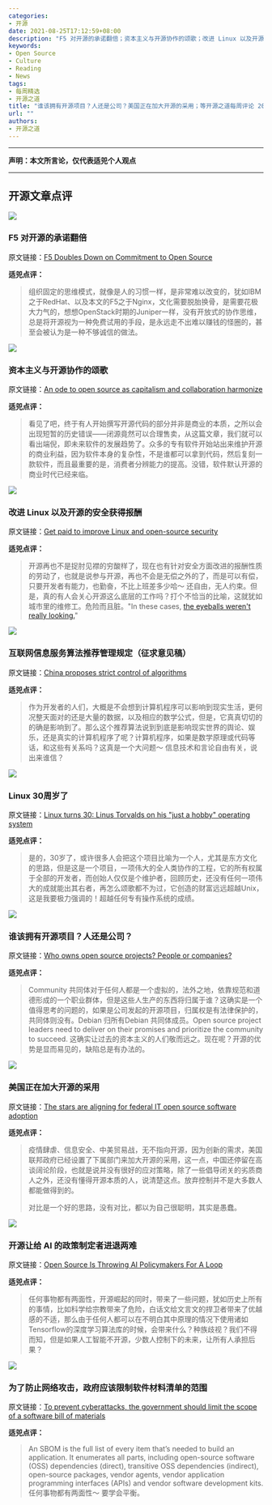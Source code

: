 ```yaml
---
categories:
- 开源
date: 2021-08-25T17:12:59+08:00
description: "F5 对开源的承诺翻倍；资本主义与开源协作的颂歌；改进 Linux 以及开源的安全获得报酬；互联网信息服务算法推荐管理规定（征求意见稿）；Linux 30周岁了；谁该拥有开源项目？人还是公司？美国正在加大开源的采用；开源让给 AI 的政策制定者进退两难；为了防止网络攻击，政府应该限制软件材料清单的范围"
keywords:
- Open Source
- Culture
- Reading
- News
tags:
- 每周精选
- 开源之道
title: "谁该拥有开源项目？人还是公司？美国正在加大开源的采用；等开源之道每周评论 2021 08 29"
url: ""
authors:
- 开源之道
---
```

---
**声明：本文所言论，仅代表适兕个人观点**

---

## 开源文章点评

![](https://s.yimg.com/ny/api/res/1.2/.319JEbmTWBAXWHipDT31w--/YXBwaWQ9aGlnaGxhbmRlcjt3PTM2MDtoPTM2MA--/https://s.yimg.com/uu/api/res/1.2/E6GvjnVU68C5vPczAAu.9Q--~B/aD0xODk7dz0xODk7YXBwaWQ9eXRhY2h5b24-/https://media.zenfs.com/en/business-wire.com/2ee352f0bfc2bc94920a38b2a9936b19)

### F5 对开源的承诺翻倍

原文链接：[F5 Doubles Down on Commitment to Open Source](https://finance.yahoo.com/news/f5-doubles-down-commitment-open-110000430.html)

**适兕点评：**

>组织固定的思维模式，就像是人的习惯一样，是非常难以改变的，犹如IBM之于RedHat、以及本文的F5之于Nginx，文化需要脱胎换骨，是需要花极大力气的，想想OpenStack时期的Juniper一样，没有开放式的协作思维，总是将开源视为一种免费试用的手段，是永远走不出难以赚钱的怪圈的，甚至会被认为是一种不够诚信的做法。

![](https://d15shllkswkct0.cloudfront.net/wp-content/blogs.dir/1/files/2021/08/red-door-open-source-code-shutterstock_389659240.jpg)

### 资本主义与开源协作的颂歌

原文链接：[An ode to open source as capitalism and collaboration harmonize](https://siliconangle.com/2021/08/19/ode-open-source-capitalism-collaboration-harmonize-thecube/)

**适兕点评：**

>看见了吧，终于有人开始撰写开源代码的部分并非是商业的本质，之所以会出现短暂的历史错误——闭源竟然可以合理售卖，从这篇文章，我们就可以看出端倪，即未来软件的发展趋势了。众多的专有软件开始站出来维护开源的商业利益，因为软件本身的复杂性，不是谁都可以拿到代码，然后复刻一款软件，而且最重要的是，消费者分辨能力的提高。没错，软件默认开源的商业时代已经来临。

![](https://www.zdnet.com/a/hub/i/r/2021/08/23/def9879d-80cb-4f10-90bb-de13495baf2f/resize/1200xauto/45df8db2cce2b07c10b57624dcfadee2/shutterstock-1369879709.jpg)

### 改进 Linux 以及开源的安全获得报酬

原文链接：[Get paid to improve Linux and open-source security](https://www.zdnet.com/article/get-paid-to-improve-linux-and-open-source-security/)

**适兕点评：**

>开源再也不是捉肘见襟的穷酸样了，现在也有针对安全方面改进的报酬性质的劳动了，也就是说参与开源，再也不会是无偿之外的了，而是可以有偿，只要开发者有能力，也勤奋，不比上班差多少哈～ 还自由，无人约束。但是，真的有人会关心开源这么底层的工作吗？打个不恰当的比喻，这就犹如城市里的维修工。危险而且脏。"In these cases, [the eyeballs weren't really looking.](https://www.esecurityplanet.com/applications/why-all-linux-security-bugs-arent-shallow/)" 

![](https://techcrunch.com/wp-content/uploads/2021/05/GettyImages-1148122627.jpg?w=1390&crop=1)

### 互联网信息服务算法推荐管理规定（征求意见稿）

原文链接：[China proposes strict control of algorithms](https://techcrunch.com/2021/08/27/china-proposes-strict-control-of-algorithms/)

**适兕点评：**

>作为开发者的人们，大概是不会想到计算机程序可以影响到现实生活，更何况整天面对的还是大量的数据，以及相应的数学公式，但是，它真真切切的的确是影响到了。那么这个推荐算法说到到底是影响现实世界的舆论、娱乐，还是真实的计算机程序了呢？计算机程序，如果是数学原理或代码等话，和这些有关系吗？这真是一个大问题～ 信息技术和言论自由有关，说出来谁信？

![](https://www.zdnet.com/a/hub/i/2015/06/26/b87bfa40-7a14-4831-8f4f-c2a4df557a6e/linus-torvalds.jpg)

### Linux 30周岁了

原文链接：[Linux turns 30: Linus Torvalds on his "just a hobby" operating system](https://www.zdnet.com/article/linus-torvalds-on-linuxs-30th-birthday/)

**适兕点评：**

>是的，30岁了，或许很多人会把这个项目比喻为一个人，尤其是东方文化的思路，但是这是一个项目，一项伟大的全人类协作的工程，它的所有权属于全部的开发者，而创始人仅仅是个维护者，回顾历史，还没有任何一项伟大的成就能出其右者，再怎么颂歌都不为过，它创造的财富远远超越Unix，这是我要极力强调的！超越任何专有操作系统的成绩。

![](https://venturebeat.com/wp-content/uploads/2021/06/cytonn-photography-n95VMLxqM2I-unsplash.jpg?resize=1200%2C600&strip=all)

### 谁该拥有开源项目？人还是公司？

原文链接：[Who owns open source projects? People or companies?](https://venturebeat.com/2021/08/27/who-owns-open-source-projects-people-or-companies/)

**适兕点评：**

>Community 共同体对于任何人都是一个虚拟的，法外之地，依靠规范和道德形成的一个职业群体，但是这些人生产的东西将归属于谁？这确实是一个值得思考的问题的，如果是公司发起的开源项目，归属权是有法律保护的，共同体则没有。Debian 归所有Debian 共同体成员。Open source project leaders need to deliver on their promises and prioritize the community to succeed. 这确实让过去的资本主义的人们敬而远之。现在呢？开源的优势是显而易见的，缺陷总是有办法的。

![](https://techcrunch.com/wp-content/uploads/2021/08/GettyImages-1022317002.jpg?w=1390&crop=1)

### 美国正在加大开源的采用

原文链接：[The stars are aligning for federal IT open source software adoption](https://techcrunch.com/2021/08/27/the-stars-are-aligning-for-federal-it-open-source-software-adoption/)

**适兕点评：**

>疫情肆虐、信息安全、中美贸易战，无不指向开源，因为创新的需求，美国联邦政府已经设置了下属部门来加大开源的采用，这一点，中国还停留在高谈阔论阶段，也就是说并没有很好的应对策略，除了一些倡导闭关的劣质商人之外，还没有懂得开源本质的人，说清楚这点。放弃控制并不是大多数人都能做得到的。
>
>对比是一个好的思路，没有对比，都以为自己很聪明，其实是愚蠢。

![](https://spectrum.ieee.org/media-library/eyJhbGciOiJIUzI1NiIsInR5cCI6IkpXVCJ9.eyJpbWFnZSI6Imh0dHBzOi8vYXNzZXRzLnJibC5tcy8yNzI3ODI1My9vcmlnaW4uanBnIiwiZXhwaXJlc19hdCI6MTYzMjU3MTA2NH0.o5mjZbnezK6kj4RilHXp4EthqMIFB47FrQMUlGEiJQU/image.jpg?width=1200&height=900)

### 开源让给 AI 的政策制定者进退两难

原文链接：[Open Source Is Throwing AI Policymakers For A Loop](https://spectrum.ieee.org/open-source-ai)

**适兕点评：**

>任何事物都有两面性，开源崛起的同时，带来了一些问题，犹如历史上所有的事情，比如科学给宗教带来了危险，白话文给文言文的捍卫者带来了优越感的不适，那么由于任何人都可以在不明白其中原理的情况下使用诸如Tensorflow的深度学习算法库的时候，会带来什么？种族歧视？我们不得而知，但是如果人工智能不开源，少数人控制下的未来，让所有人承担后果？

![](https://techcrunch.com/wp-content/uploads/2021/08/GettyImages-1298857780.jpg?w=1390&crop=1)

### 为了防止网络攻击，政府应该限制软件材料清单的范围

原文链接：[To prevent cyberattacks, the government should limit the scope of a software bill of materials](https://techcrunch.com/2021/08/26/to-prevent-cyberattacks-the-government-should-limit-the-scope-of-a-software-bill-of-materials/)

**适兕点评：**

>An SBOM is the full list of every item that’s needed to build an application. It enumerates all parts, including open-source software (OSS) dependencies (direct), transitive OSS dependencies (indirect), open-source packages, vendor agents, vendor application programming interfaces (APIs) and vendor software development kits. 任何事物都有两面性～ 要学会平衡。
